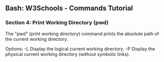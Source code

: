 
## Bash: W3Schools - Commands Tutorial
### Section 4: Print Working Directory (pwd)

The "pwd" (print working directory) command prints the absolute path of the current working directory.

Options:
    -L                           Display the logical current working directory.
    -P                           Display the physical current working directory (without symbolic links).
